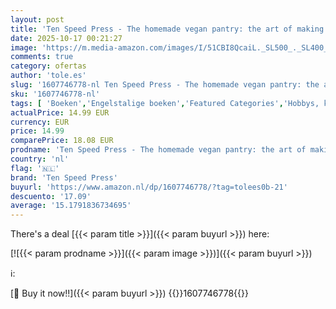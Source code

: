 ```yaml
---
layout: post
title: 'Ten Speed Press - The homemade vegan pantry: the art of making your own staples'
date: 2025-10-17 00:21:27
image: 'https://m.media-amazon.com/images/I/51CBI8QcaiL._SL500_._SL400_.jpg'
comments: true
category: ofertas
author: 'tole.es'
slug: '1607746778-nl Ten Speed Press - The homemade vegan pantry: the art of...'
sku: '1607746778-nl'
tags: [ 'Boeken','Engelstalige boeken','Featured Categories','Hobbys, kunstnijverheid & huis','Koken met specerijen & kruiden','Koken op voorbereiding','Koken per ingrediënt','Kookboeken, eten & wijn','Veganistisch voedsel','Vegetarisch voedsel','ten speed press','🇳🇱', ]
actualPrice: 14.99 EUR
currency: EUR
price: 14.99
comparePrice: 18.08 EUR
prodname: 'Ten Speed Press - The homemade vegan pantry: the art of making your own staples'
country: 'nl'
flag: '🇳🇱'
brand: 'Ten Speed Press'
buyurl: 'https://www.amazon.nl/dp/1607746778/?tag=tolees0b-21'
descuento: '17.09'
average: '15.1791836734695'
---
```


There's a deal [{{< param title >}}]({{< param buyurl >}})  here:

[![{{< param prodname >}}]({{< param image >}})]({{< param buyurl >}})

ℹ️:


[🛒 Buy it now!!]({{< param buyurl >}})
{{<world>}}1607746778{{</world>}}
